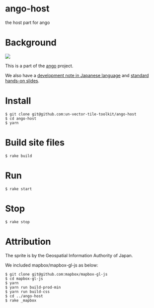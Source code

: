 # ango-host
the host part for ango

# Background
![](https://un-vector-tile-toolkit.github.io/signature/logo.png)

This is a part of the [ango](https://github.com/un-vector-tile-toolkit/ango) project. 

We also have a [development note in Japanese language](https://hackmd.io/@hfu/ango-in-writing) and [standard hands-on slides](https://hackmd.io/@hfu/ango-slides).

# Install
```console
$ git clone git@github.com:un-vector-tile-toolkit/ango-host
$ cd ango-host
$ yarn
```

# Build site files
```console
$ rake build
```

# Run
```console
$ rake start
```

# Stop
```console
$ rake stop
```

# Attribution
The sprite is by the Geospatial Information Authority of Japan. 

We included mapbox/mapbox-gl-js as below:

```console
$ git clone git@github.com:mapbox/mapbox-gl-js
$ cd mapbox-gl-js
$ yarn
$ yarn run build-prod-min
$ yarn run build-css
$ cd ../ango-host
$ rake _mapbox
```

